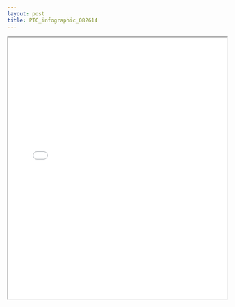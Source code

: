 ```yaml
---
layout: post
title: PTC_infographic_082614
---
```


<div class="pdf-container">
<iframe src="/ea/assets/pdfs/pubs.n.ins/PTC_infographic_082614.pdf" height="600" width="100%" allowFullScreen="true"></iframe>
</div>


